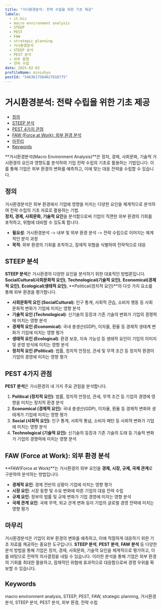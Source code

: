 ```yaml
---
title: "거시환경분석: 전략 수립을 위한 기초 제공"
labels:
  - it.biz
  - macro environment analysis
  - STEEP
  - PEST
  - FAW
  - strategic planning
  - 거시환경분석
  - STEEP 분석
  - PEST 분석
  - 외부 환경
  - 전략 수립
date: 2025-02-03
profileName: minsuhya
postId: "5463617584027818775"
---
```


# 거시환경분석: 전략 수립을 위한 기초 제공

<!-- mtoc-start -->

- [정의](#정의)
- [STEEP 분석](#steep-분석)
- [PEST 4가지 관점](#pest-4가지-관점)
- [FAW (Force at Work): 외부 환경 분석](#faw-force-at-work-외부-환경-분석)
- [마무리](#마무리)
- [Keywords](#keywords)

<!-- mtoc-end -->

**거시환경분석(Macro Environment Analysis)**은 정치, 경제, 사회문화, 기술적 거시환경의 요인과 영향도를 분석하여 기업 전략 수립의 기초로 활용하는 기법입니다. 이를 통해 기업은 외부 환경의 변화를 예측하고, 이에 맞는 대응 전략을 수립할 수 있습니다.

## 정의

거시환경분석은 외부 환경에서 기업에 영향을 미치는 다양한 요인을 체계적으로 분석하여 전략 수립의 기초 자료로 활용하는 기법. \
**정치, 경제, 사회문화, 기술적 요인**을 분석함으로써 기업이 직면한 외부 환경의 기회를 포착하고, 위협에 대비할 수 있도록 합니다.

- **필요성**: 거시환경분석 -> 내부 및 외부 환경 분석 -> 전략 수립으로 이어지는 체계적인 분석 과정
- **목적**: 외부 환경의 기회를 포착하고, 잠재적 위협을 식별하여 전략적으로 대응

## STEEP 분석

**STEEP 분석**은 거시환경의 다양한 요인을 분석하기 위한 대표적인 방법론입니다. **SocialCultural(사회문화적 요인)**, **Technological(기술적 요인)**, **Economical(경제적 요인)**, **Ecological(생태적 요인)**, **Political(정치적 요인)**의 다섯 가지 요소를 통해 외부 환경을 평가합니다.

- **사회문화적 요인 (SocialCultural)**: 인구 통계, 사회적 관습, 소비자 행동 등 사회 문화적 변화가 기업에 미치는 영향 분석
- **기술적 요인 (Technological)**: 신기술의 등장과 기존 기술의 변화가 기업의 경쟁력에 미치는 영향 분석
- **경제적 요인 (Economical)**: 국내 총생산(GDP), 이자율, 환율 등 경제적 생태계 변화가 기업에 미치는 영향 평가
- **생태적 요인 (Ecological)**: 환경 보호, 지속 가능성 등 생태적 요인이 기업의 이미지 및 운영 방식에 미치는 영향 분석
- **정치적 요인 (Political)**: 법률, 정치적 안정성, 관세 및 무역 조건 등 정치적 환경이 기업의 경영에 미치는 영향 평가

## PEST 4가지 관점

**PEST 분석**은 거시환경의 네 가지 주요 관점을 분석합니다.

1. **Political (정치적 요인)**: 법률, 정치적 안정성, 관세, 무역 조건 등 기업의 경영에 영향을 미치는 정치적 환경 분석
2. **Economical (경제적 요인)**: 국내 총생산(GDP), 이자율, 환율 등 경제적 변화와 생태계가 기업에 미치는 영향 평가
3. **Social (사회적 요인)**: 인구 통계, 사회적 통념, 소비자 패턴 등 사회적 변화가 기업에 미치는 영향 분석
4. **Technological (기술적 요인)**: 신기술의 등장과 기존 기술의 도태 등 기술적 변화가 기업의 경쟁력에 미치는 영향 분석

## FAW (Force at Work): 외부 환경 분석

**FAW(Force at Work)**는 거시환경의 외부 요인을 **경제, 시장, 규제, 국제 관계**로 구분하여 분석하는 방법입니다.

- **경제적 요인**: 경제 전반의 상황이 기업에 미치는 영향 평가
- **시장 요인**: 시장 동향 및 수요 변화에 따른 기업의 대응 전략 수립
- **규제 요인**: 정부의 법률 및 규제 변화가 기업 경영에 미치는 영향 분석
- **국제 관계 요인**: 국제 무역, 외교 관계 변화 등이 기업의 글로벌 경영 전략에 미치는 영향 평가

## 마무리

거시환경분석은 기업이 외부 환경의 변화를 예측하고, 이에 적절하게 대응하기 위한 기초 자료를 제공하는 중요한 도구입니다. **STEEP 분석**, **PEST 분석**, **FAW 분석** 등 다양한 분석 방법을 통해 기업은 정치, 경제, 사회문화, 기술적 요인을 체계적으로 평가하고, 이를 바탕으로 전략적 의사결정을 내릴 수 있습니다. 이러한 분석을 통해 기업은 외부 환경의 기회를 최대한 활용하고, 잠재적인 위협에 효과적으로 대응함으로써 경쟁 우위를 확보할 수 있습니다.

## Keywords

macro environment analysis, STEEP, PEST, FAW, strategic planning, 거시환경분석, STEEP 분석, PEST 분석, 외부 환경, 전략 수립